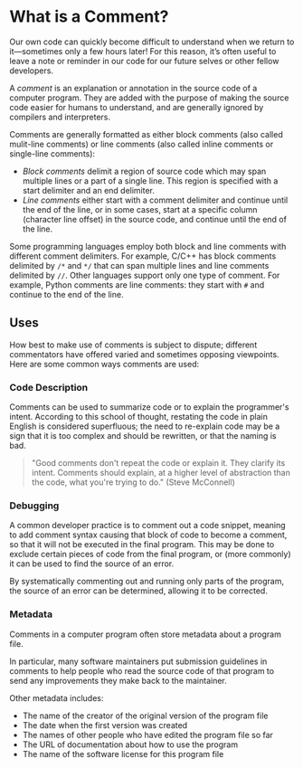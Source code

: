 # What is a Comment?

Our own code can quickly become difficult to understand when we return to it—sometimes only a few hours later! For this reason, it’s often useful to leave a note or reminder in our code for our future selves or other fellow developers.

A _comment_ is an explanation or annotation in the source code of a computer program. They are added with the purpose of making the source code easier for humans to understand, and are generally ignored by compilers and interpreters. 

Comments are generally formatted as either block comments (also called mulit-line comments) or line comments (also called inline comments or single-line comments):

- _Block comments_ delimit a region of source code which may span multiple lines or a part of a single line. This region is specified with a start delimiter and an end delimiter.
- _Line comments_ either start with a comment delimiter and continue until the end of the line, or in some cases, start at a specific column (character line offset) in the source code, and continue until the end of the line.

Some programming languages employ both block and line comments with different comment delimiters. For example, C/C++ has block comments delimited by `/*` and `*/` that can span multiple lines and line comments delimited by `//`. Other languages support only one type of comment. For example, Python comments are line comments: they start with `#` and continue to the end of the line.

## Uses

How best to make use of comments is subject to dispute; different commentators have offered varied and sometimes opposing viewpoints. Here are some common ways comments are used:

### Code Description

Comments can be used to summarize code or to explain the programmer's intent. According to this school of thought, restating the code in plain English is considered superfluous; the need to re-explain code may be a sign that it is too complex and should be rewritten, or that the naming is bad.

> "Good comments don't repeat the code or explain it. They clarify its intent. Comments should explain, at a higher level of abstraction than the code, what you're trying to do." (Steve McConnell)

### Debugging

A common developer practice is to comment out a code snippet, meaning to add comment syntax causing that block of code to become a comment, so that it will not be executed in the final program. This may be done to exclude certain pieces of code from the final program, or (more commonly) it can be used to find the source of an error. 

By systematically commenting out and running only parts of the program, the source of an error can be determined, allowing it to be corrected.

### Metadata

Comments in a computer program often store metadata about a program file.

In particular, many software maintainers put submission guidelines in comments to help people who read the source code of that program to send any improvements they make back to the maintainer.

Other metadata includes: 

- The name of the creator of the original version of the program file
- The date when the first version was created
- The names of other people who have edited the program file so far
- The URL of documentation about how to use the program
- The name of the software license for this program file